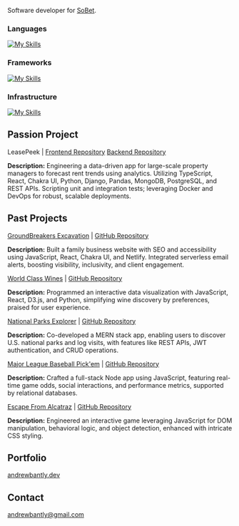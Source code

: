 Software developer for [SoBet](https://sobet.io/).

### Languages
[![My Skills](https://skillicons.dev/icons?i=ts,php,py,js,html,css,java)](https://skillicons.dev)
### Frameworks
[![My Skills](https://skillicons.dev/icons?i=react,laravel,vue,django,nodejs)](https://skillicons.dev)
### Infrastructure
[![My Skills](https://skillicons.dev/icons?i=mysql,redux,docker,postgres,sequelize,mongodb,netlify,express,aws)](https://skillicons.dev)

## Passion Project

LeasePeek | [Frontend Repository](https://github.com/andrewbantly/leasepeek) [Backend Repository](https://github.com/andrewbantly/leasepeek-server)

**Description:** Engineering a data-driven app for large-scale property managers to forecast rent trends using analytics. Utilizing TypeScript, React, Chakra UI, Python, Django, Pandas, MongoDB, PostgreSQL, and REST APIs. Scripting unit and integration tests; leveraging Docker and DevOps for robust, scalable deployments.

## Past Projects

[GroundBreakers Excavation](https://groundbreakersexcavation.com) | [GitHub Repository](https://github.com/andrewbantly/groundbreakers)

**Description:** Built a family business website with SEO and accessibility using JavaScript, React, Chakra UI, and Netlify. Integrated serverless email alerts, boosting visibility, inclusivity, and client engagement.

[World Class Wines](https://andrewbantly.github.io/world-class-wines) | [GitHub Repository](https://github.com/andrewbantly/world-class-wines#world-class-wines)

**Description:** Programmed an interactive data visualization with JavaScript, React, D3.js, and Python, simplifying wine discovery by preferences, praised for user experience.

[National Parks Explorer](https://nps-explorer.netlify.app/) | [GitHub Repository](https://github.com/andrewbantly/npsexplorer-client)

**Description:** Co-developed a MERN stack app, enabling users to discover U.S. national parks and log visits, with features like REST APIs, JWT authentication, and CRUD operations.

[Major League Baseball Pick'em](https://pickem.herokuapp.com/) | [GitHub Repository](https://github.com/andrewbantly/pickem#pickem)

**Description:** Crafted a full-stack Node app using JavaScript, featuring real-time game odds, social interactions, and performance metrics, supported by relational databases.

[Escape From Alcatraz](https://andrewbantly.github.io/Escape-From-Alcatraz/) | [GitHub Repository](https://github.com/andrewbantly/Escape-From-Alcatraz#escape-from-alcatraz)

**Description:** Engineered an interactive game leveraging JavaScript for DOM manipulation, behavioral logic, and object detection, enhanced with intricate CSS styling.

## Portfolio
[andrewbantly.dev](https://www.andrewbantly.dev/)
## Contact
andrewbantly@gmail.com
